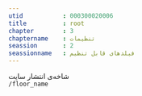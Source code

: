 ```yaml
---
utid           : 000300020006
title          : root
chapter        : 3
chaptername    : تنظیمات
seassion       : 2
seassionname   : فیلدهای قابل تنظیم
---
```



<p>شاخه‌ی انتشار سایت <br />
<code>/floor_name</code></p>


